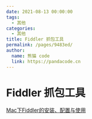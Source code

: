 ```yaml
---
date: 2021-08-13 00:00:00
tags: 
  - 其他
categories: 
  - 其他
title: Fiddler 抓包工具
permalink: /pages/9483ed/
author: 
  name: 熊猫 code
  link: https://pandacode.cn
---
```

# Fiddler 抓包工具

[Mac下Fiddler的安装、配置与使用](https://blog.csdn.net/xianyu9264/article/details/106734683)
